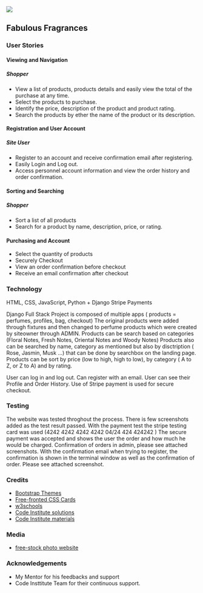 <img src="https://images.pexels.com/photos/965989/pexels-photo-965989.jpeg?auto=compress&cs=tinysrgb&dpr=1&w=500">

## Fabulous Fragrances

### User Stories

#### Viewing and Navigation
##### Shopper
-	View a list of products, products details and easily view the total of the purchase at any time.
- Select the products to purchase.
-	Identify the price, description of the product and product rating.
-	Search the products by ether the name of the product or its description.

#### Registration and User Account
##### Site User
-	Register to an account and receive confirmation email after registering.
-	Easily Login and Log out.
-	Access personnel account information and view the order history and order confirmation.

#### Sorting and Searching
##### Shopper
- Sort a list of all products
- Search for a product by name, description, price, or rating.

#### Purchasing and Account
- Select the quantity of products
-	Securely Checkout
- View an order confirmation before checkout
- Receive an email confirmation after checkout


### Technology
HTML, CSS, JavaScript, Python + Django
Stripe Payments

Django Full Stack Project is composed of multiple apps ( products = perfumes, profiles, bag, checkout)
The original products were added through fixtures and then changed to perfume products which were created by siteowner through ADMIN.
Products can be search based on categories (Floral Notes, Fresh Notes, Oriental Notes and Woody Notes)
Products also can be searched by name, category as mentioned but also by disctription ( Rose, Jasmin, Musk ...) that can be done by searchbox on the landing page.
Products can be sort by price (low to high, high to low), by category ( A to Z, or Z to A) and  by rating.

User can log in and log out. Can register with an email. User can see their Profile and Order History. 
Use of Stripe payment is used for secure checkout.

### Testing

The website was tested throghout the process. There is few screenshots added as the test result passed.
With the payment test the stripe testing card was used (4242 4242 4242 4242     04/24  424 424242 ) The secure payment was accepted and shows the user the order and how much he would be charged. Confirmation of orders in admin, please see attached screenshots.
With the confirmation email when trying to register, the confirmation is shown in the terminal window as well as the confirmation of order. Please see attached screenshot.


### Credits

- [Bootstrap Themes ](https://startbootstrap.com/themes/)
- [Free-fronted CSS Cards](https://freefrontend.com/css-cards/)
- [w3schools](https://www.w3schools.com/howto/howto_css_contact_form.asp)
- [Code Institute solutions](https://courses.codeinstitute.net/courses/course-v1:CodeInstitute+FSF_102+Q1_2020/courseware/4201818c00aa4ba3a0dae243725f6e32/d3188bf68530497aa5fba55d07a9d7d7/?activate_block_id=block-v1%3ACodeInstitute%2BFSF_102%2BQ1_2020%2Btype%40sequential%2Bblock%40d3188bf68530497aa5fba55d07a9d7d7)
- [Code Institute materials](https://courses.codeinstitute.net/courses/course-v1:CodeInstitute+FSF_102+Q1_2020/course/)

### Media


- [free-stock photo website](https://www.pexels.com/search/restaurant/)

### Acknowledgements

- My Mentor for his feedbacks and support
- Code Insttitute Team for their continuous support.
    
